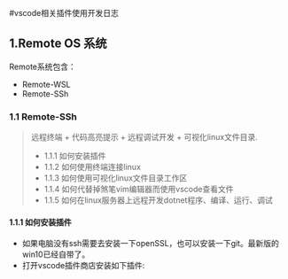 #vscode相关插件使用开发日志
## 1.Remote OS 系统
Remote系统包含：
* Remote-WSL
* Remote-SSh 
### 1.1 Remote-SSh
> 远程终端 + 代码高亮提示 + 远程调试开发 + 可视化linux文件目录.
> * 1.1.1 如何安装插件
> * 1.1.2 如何使用终端连接linux
> * 1.1.3 如何使用可视化linux文件目录工作区
> * 1.1.4 如何代替掉煞笔vim编辑器而使用vscode查看文件
> * 1.1.5 如何在linux服务器上远程开发dotnet程序、编译、运行、调试

#### 1.1.1 如何安装插件
* 如果电脑没有ssh需要去安装一下openSSL，也可以安装一下git。最新版的win10已经自带了。
* 打开vscode插件商店安装如下插件:

